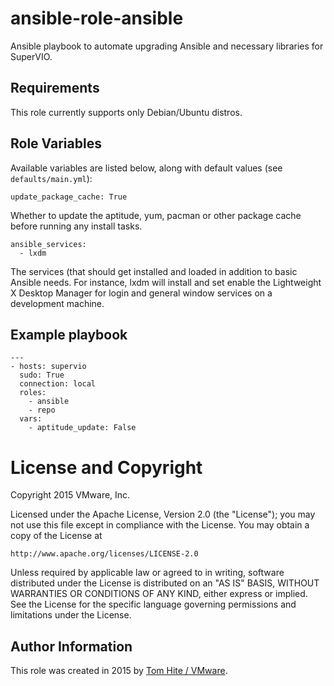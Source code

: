 # ansible-role-ansible

Ansible playbook to automate upgrading Ansible and necessary libraries for SuperVIO.

## Requirements

This role currently supports only Debian/Ubuntu distros.

## Role Variables

Available variables are listed below, along with default values (see `defaults/main.yml`):

    update_package_cache: True

Whether to update the aptitude, yum, pacman or other package cache before running any install tasks.

    ansible_services:
      - lxdm

The services (that should get installed and loaded in addition to basic Ansible needs.
For instance, lxdm will install and set enable the Lightweight X Desktop Manager for
login and general window services on a development machine.

## Example playbook

```
---
- hosts: supervio
  sudo: True
  connection: local
  roles:
    - ansible
    - repo
  vars:
    - aptitude_update: False
```

# License and Copyright
 
Copyright 2015 VMware, Inc.

Licensed under the Apache License, Version 2.0 (the "License");
you may not use this file except in compliance with the License.
You may obtain a copy of the License at

    http://www.apache.org/licenses/LICENSE-2.0

Unless required by applicable law or agreed to in writing, software
distributed under the License is distributed on an "AS IS" BASIS,
WITHOUT WARRANTIES OR CONDITIONS OF ANY KIND, either express or implied.
See the License for the specific language governing permissions and
limitations under the License.

## Author Information

This role was created in 2015 by [Tom Hite / VMware](http://www.vmware.com/).
